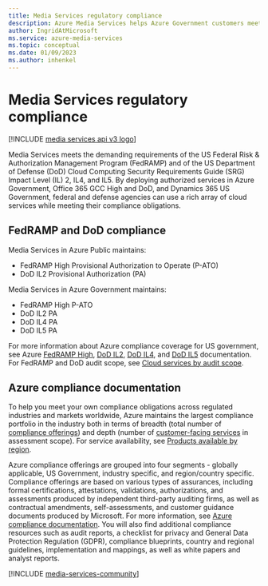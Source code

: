 ```yaml
---
title: Media Services regulatory compliance
description: Azure Media Services helps Azure Government customers meet their compliance obligations.
author: IngridAtMicrosoft
ms.service: azure-media-services
ms.topic: conceptual
ms.date: 01/09/2023
ms.author: inhenkel
---
```


# Media Services regulatory compliance

[!INCLUDE [media services api v3 logo](./includes/v3-hr.md)]

Media Services meets the demanding requirements of the US Federal Risk & Authorization Management Program (FedRAMP) and of the US Department of Defense (DoD) Cloud Computing Security Requirements Guide (SRG) Impact Level (IL) 2, IL4, and IL5. By deploying authorized services in Azure Government, Office 365 GCC High and DoD, and Dynamics 365 US Government, federal and defense agencies can use a rich array of cloud services while meeting their compliance obligations.

## FedRAMP and DoD compliance

Media Services in Azure Public maintains:

- FedRAMP High Provisional Authorization to Operate (P-ATO)
- DoD IL2 Provisional Authorization (PA)

Media Services in Azure Government maintains:

- FedRAMP High P-ATO
- DoD IL2 PA
- DoD IL4 PA
- DoD IL5 PA

For more information about Azure compliance coverage for US government, see Azure [FedRAMP High](/azure/compliance/offerings/offering-fedramp), [DoD IL2](/azure/compliance/offerings/offering-dod-il2), [DoD IL4](/azure/compliance/offerings/offering-dod-il4), and [DoD IL5](/azure/compliance/offerings/offering-dod-il5) documentation. For FedRAMP and DoD audit scope, see [Cloud services by audit scope](/azure/azure-government/compliance/azure-services-in-fedramp-auditscope).

## Azure compliance documentation

To help you meet your own compliance obligations across regulated industries and markets worldwide, Azure maintains the largest compliance portfolio in the industry both in terms of breadth (total number of [compliance offerings](/azure/compliance/offerings/)) and depth (number of [customer-facing services](https://azure.microsoft.com/services/) in assessment scope). For service availability, see [Products available by region](https://azure.microsoft.com/global-infrastructure/services/).

Azure compliance offerings are grouped into four segments - globally applicable, US Government, industry specific, and region/country specific.  Compliance offerings are based on various types of assurances, including formal certifications, attestations, validations, authorizations, and assessments produced by independent third-party auditing firms, as well as contractual amendments, self-assessments, and customer guidance documents produced by Microsoft. For more information, see [Azure compliance documentation](/compliance/). You will also find additional compliance resources such as audit reports, a checklist for privacy and General Data Protection Regulation (GDPR), compliance blueprints, country and regional guidelines, implementation and mappings, as well as white papers and analyst reports.

[!INCLUDE [media-services-community](includes/media-services-community.md)]
